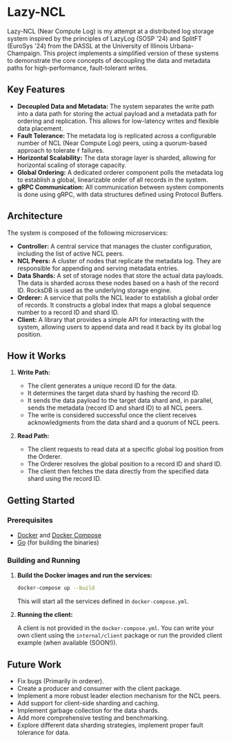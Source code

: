 # Lazy-NCL

Lazy-NCL (Near Compute Log) is my attempt at a distributed log storage system inspired by the principles of LazyLog (SOSP '24) and SplitFT (EuroSys '24) from the DASSL at the University of Illinois Urbana-Champaign. This project implements a simplified version of these systems to demonstrate the core concepts of decoupling the data and metadata paths for high-performance, fault-tolerant writes.

## Key Features

*   **Decoupled Data and Metadata:** The system separates the write path into a data path for storing the actual payload and a metadata path for ordering and replication. This allows for low-latency writes and flexible data placement.
*   **Fault Tolerance:** The metadata log is replicated across a configurable number of NCL (Near Compute Log) peers, using a quorum-based approach to tolerate `f` failures.
*   **Horizontal Scalability:** The data storage layer is sharded, allowing for horizontal scaling of storage capacity.
*   **Global Ordering:** A dedicated orderer component polls the metadata log to establish a global, linearizable order of all records in the system.
*   **gRPC Communication:** All communication between system components is done using gRPC, with data structures defined using Protocol Buffers.

## Architecture

The system is composed of the following microservices:

*   **Controller:** A central service that manages the cluster configuration, including the list of active NCL peers.
*   **NCL Peers:** A cluster of nodes that replicate the metadata log. They are responsible for appending and serving metadata entries.
*   **Data Shards:** A set of storage nodes that store the actual data payloads. The data is sharded across these nodes based on a hash of the record ID. RocksDB is used as the underlying storage engine.
*   **Orderer:** A service that polls the NCL leader to establish a global order of records. It constructs a global index that maps a global sequence number to a record ID and shard ID.
*   **Client:** A library that provides a simple API for interacting with the system, allowing users to append data and read it back by its global log position.

## How it Works

1.  **Write Path:**
    *   The client generates a unique record ID for the data.
    *   It determines the target data shard by hashing the record ID.
    *   It sends the data payload to the target data shard and, in parallel, sends the metadata (record ID and shard ID) to all NCL peers.
    *   The write is considered successful once the client receives acknowledgments from the data shard and a quorum of NCL peers.

2.  **Read Path:**
    *   The client requests to read data at a specific global log position from the Orderer.
    *   The Orderer resolves the global position to a record ID and shard ID.
    *   The client then fetches the data directly from the specified data shard using the record ID.

## Getting Started

### Prerequisites

*   [Docker](https://www.docker.com/) and [Docker Compose](https://docs.docker.com/compose/)
*   [Go](https://golang.org/) (for building the binaries)

### Building and Running

1.  **Build the Docker images and run the services:**

    ```bash
    docker-compose up --build
    ```

    This will start all the services defined in `docker-compose.yml`.

2.  **Running the client:**

    A client is not provided in the `docker-compose.yml`. You can write your own client using the `internal/client` package or run the provided client example (when available (SOON!)).

## Future Work

*   Fix bugs (Primarily in orderer).
*   Create a producer and consumer with the client package.
*   Implement a more robust leader election mechanism for the NCL peers.
*   Add support for client-side sharding and caching.
*   Implement garbage collection for the data shards.
*   Add more comprehensive testing and benchmarking.
*   Explore different data sharding strategies, implement proper fault tolerance for data.